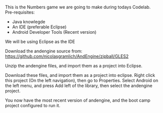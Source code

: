 This is the Numbers game we are going to make during todays Codelab.
Pre-requisites:
* Java knowlegde
* An IDE (preferable Eclipse)
* Android Developer Tools (Recent version)

We will be using Eclipse as the IDE

Download the andengine source from: https://github.com/nicolasgramlich/AndEngine/zipball/GLES2

Unzip the andengine files, and import them as a project into Eclipse.

Download these files, and import them as a project into eclipse.
Right click this project (On the left navigation), then go to Properties.
Select Android on the left menu, and press Add left of the library, then select the andengine project.

You now have the most recent version of andengine, and the boot camp project configured to run it.
